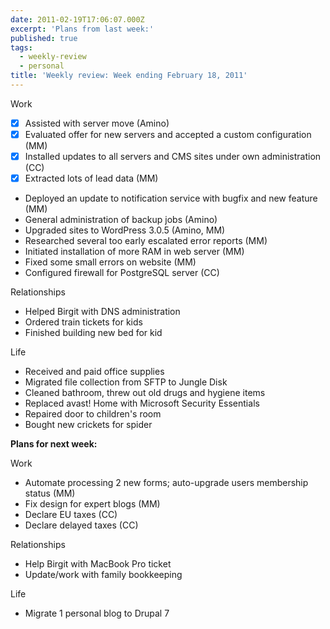 ```yaml
---
date: 2011-02-19T17:06:07.000Z
excerpt: 'Plans from last week:'
published: true
tags:
  - weekly-review
  - personal
title: 'Weekly review: Week ending February 18, 2011'
---
```

Work

*   [X] Assisted with server move (Amino)
*   [X] Evaluated offer for new servers and accepted a custom configuration (MM)
*   [X] Installed updates to all servers and CMS sites under own administration (CC)
*   [X] Extracted lots of lead data (MM)
*   Deployed an update to notification service with bugfix and new feature (MM)
*   General administration of backup jobs (Amino)
*   Upgraded sites to WordPress 3.0.5 (Amino, MM)
*   Researched several too early escalated error reports (MM)
*   Initiated installation of more RAM in web server (MM)
*   Fixed some small errors on website (MM)
*   Configured firewall for PostgreSQL server (CC)

Relationships

*   Helped Birgit with DNS administration
*   Ordered train tickets for kids
*   Finished building new bed for kid

Life

*   Received and paid office supplies
*   Migrated file collection from SFTP to Jungle Disk
*   Cleaned bathroom, threw out old drugs and hygiene items
*   Replaced avast! Home with Microsoft Security Essentials
*   Repaired door to children's room
*   Bought new crickets for spider

**Plans for next week:**

Work

*   Automate processing 2 new forms; auto-upgrade users membership status (MM)
*   Fix design for expert blogs (MM)
*   Declare EU taxes (CC)
*   Declare delayed taxes (CC)

Relationships

*   Help Birgit with MacBook Pro ticket
*   Update/work with family bookkeeping

Life

*   Migrate 1 personal blog to Drupal 7
